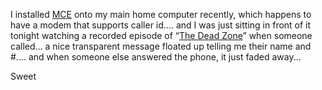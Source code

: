 I installed [MCE](http://www.microsoft.com/windowsxp/mediacenter/default.mspx) onto my main home computer recently, which happens to have a modem that supports caller id.... and I was just sitting in front of it tonight watching a recorded episode of “[The Dead Zone](http://www.usanetwork.com/series/thedeadzone/)” when someone called... a nice transparent message floated up telling me their name and #.... and when someone else answered the phone, it just faded away...

Sweet
